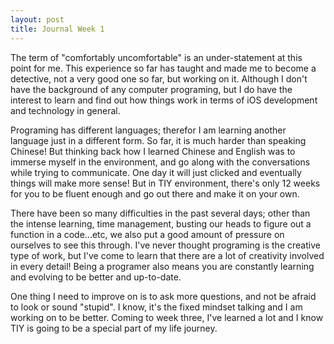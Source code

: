 ```yaml
---
layout: post
title: Journal Week 1
---
```

The term of "comfortably uncomfortable" is an under-statement at this point for me. This experience so far has taught and made me to become a detective, not a very good one so far, but working on it. Although I don't have the background of any computer programing, but I do have the interest to learn and find out how things work in terms of iOS development and technology in general.

Programing has different languages; therefor I am learning another language just in a different form. So far, it is much harder than speaking Chinese! But thinking back how I learned Chinese and English was to immerse myself in the environment, and go along with the conversations while trying to communicate. One day it will just clicked and eventually things will make more sense! But in TIY environment, there's only 12 weeks for you to be fluent enough and go out there and make it on your own.

There have been so many difficulties in the past several days; other than the intense learning, time management, busting our heads to figure out a function in a code...etc, we also put a good amount of pressure on ourselves to see this through. I've never thought programing is the creative type of work, but I've come to learn that there are a lot of creativity involved in every detail! Being a programer also means you are constantly learning and evolving to be better and up-to-date.

One thing I need to improve on is to ask more questions, and not be afraid to look or sound "stupid". I know, it's the fixed mindset talking and I am working on to be better. Coming to week three, I've learned a lot and I know TIY is going to be a special part of my life journey.
